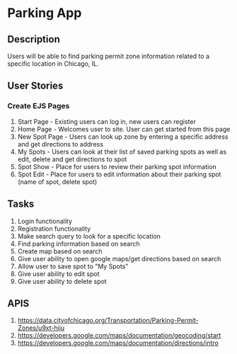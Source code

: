 # Parking App

## Description

Users will be able to find parking permit zone information related to a specific location in Chicago, IL.

## User Stories

### Create EJS Pages
1. Start Page - Existing users can log in, new users can register
2. Home Page - Welcomes user to site. User can get started from this page
3. New Spot Page - Users can look up zone by entering a specific address and get directions to address
4. My Spots - Users can look at their list of saved parking spots as well as edit, delete and get directions to spot
5. Spot Show - Place for users to review their parking spot information
6. Spot Edit - Place for users to edit information about their parking spot (name of spot, delete spot)

## Tasks
1. Login functionality
2. Registration functionality
3. Make search query to look for a specific location
4. Find parking information based on search
5. Create map based on search 
6. Give user ability to open google maps/get directions based on search
7. Allow user to save spot to "My Spots"
8. Give user ability to edit spot
9. Give user ability to delete spot


## APIS
1. https://data.cityofchicago.org/Transportation/Parking-Permit-Zones/u9xt-hiju
2. https://developers.google.com/maps/documentation/geocoding/start
4. https://developers.google.com/maps/documentation/directions/intro
